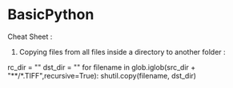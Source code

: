 # BasicPython
Cheat Sheet :

1. Copying files from all files inside a directory to another folder :

rc_dir = ""
dst_dir = ""
for filename in glob.iglob(src_dir + "**/*.TIFF",recursive=True):
    shutil.copy(filename, dst_dir)
